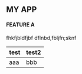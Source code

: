 ## MY APP

#### FEATURE A

fhkfjbldfjbf
dflnbd,fbljfn;sknf


| test | test2 |
| ---- | ----- |
|aaa| bbb|
